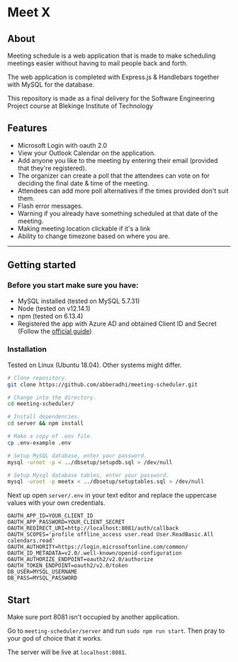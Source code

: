 # Meet X
## About
Meeting schedule is a web application that is made to make scheduling meetings easier without having to mail people back and forth.

The web application is completed with Express.js & Handlebars together with MySQL for the database. 

This repository is made as a final delivery for the Software Engineering Project course at Blekinge Institute of Technology

## Features
* Microsoft Login with oauth 2.0
* View your Outlook Calendar on the application.
* Add anyone you like to the meeting by entering their email (provided that they're registered).
* The organizer can create a poll that the attendees can vote on for deciding the final date & time of the meeting.
* Attendees can add more poll alternatives if the times provided don't suit them.
* Flash error messages.
* Warning if you already have something scheduled at that date of the meeting.
* Making meeting location clickable if it's a link
* Ability to change timezone based on where you are.

____________

## Getting started

### Before you start make sure you have:
* MySQL installed (tested on MySQL 5.7.31)
* Node (tested on v12.14.1) 
* npm (tested on 6.13.4)
* Registered the app with Azure AD and obtained Client ID and Secret  (Follow the [official guide](https://docs.microsoft.com/en-us/graph/auth-v2-user))


### Installation
Tested on Linux (Ubuntu 18.04). Other systems might differ.

```bash
# Clone repository.
git clone https://github.com/abberadhi/meeting-scheduler.git

# Change into the directory.
cd meeting-scheduler/

# Install dependencies.
cd server && npm install

# Make a copy of .env file.
cp .env-example .env

# Setup MySQL database, enter your password.
mysql -uroot -p < ../dbsetup/setupdb.sql > /dev/null

# Setup Mysql database tables, enter your password.
mysql -uroot -p meetx < ../dbsetup/setuptables.sql > /dev/null
```

Next up open ``server/.env`` in your text editor and replace the uppercase values with your own credentials. 
```
OAUTH_APP_ID=YOUR_CLIENT_ID
OAUTH_APP_PASSWORD=YOUR_CLIENT_SECRET
OAUTH_REDIRECT_URI=http://localhost:8081/auth/callback
OAUTH_SCOPES='profile offline_access user.read User.ReadBasic.All calendars.read'
OAUTH_AUTHORITY=https://login.microsoftonline.com/common/
OAUTH_ID_METADATA=v2.0/.well-known/openid-configuration
OAUTH_AUTHORIZE_ENDPOINT=oauth2/v2.0/authorize
OAUTH_TOKEN_ENDPOINT=oauth2/v2.0/token
DB_USER=MYSQL_USERNAME
DB_PASS=MYSQL_PASSWORD
```

## Start
Make sure port 8081 isn't occupied by another application.

Go to ``meeting-scheduler/server`` and run ``sudo npm run start``. Then pray to your god of choice that it works.

The server will be live at ``localhost:8081``.